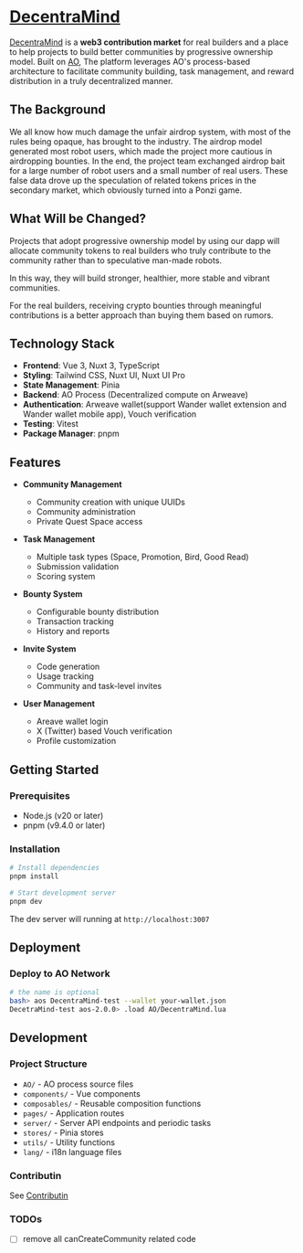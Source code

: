 # [DecentraMind](https://decentramind.club/)

[DecentraMind](https://decentramind.club/) is a **web3 contribution market** for real builders and a place to help projects to build better communities by progressive ownership model. Built on [AO](https://ao.arweave.dev/), The platform leverages AO's process-based architecture to facilitate community building, task management, and reward distribution in a truly decentralized manner.

## The Background

We all know how much damage the unfair airdrop system, with most of the rules being opaque, has brought to the industry. The airdrop model generated most robot users, which made the project more cautious in airdropping bounties. In the end, the project team exchanged airdrop bait for a large number of robot users and a small number of real users. These false data drove up the speculation of related tokens prices in the secondary market, which obviously turned into a Ponzi game.

## What Will be Changed?

Projects that adopt progressive ownership model by using our dapp will allocate community tokens to real builders who truly contribute to the community rather than to speculative man-made robots. 

In this way, they will build stronger, healthier, more stable and vibrant communities.

For the real builders, receiving crypto bounties through meaningful contributions is a better approach than buying them based on rumors.

## Technology Stack

- **Frontend**: Vue 3, Nuxt 3, TypeScript
- **Styling**: Tailwind CSS, Nuxt UI, Nuxt UI Pro
- **State Management**: Pinia
- **Backend**: AO Process (Decentralized compute on Arweave)
- **Authentication**: Arweave wallet(support Wander wallet extension and Wander wallet mobile app), Vouch verification
- **Testing**: Vitest
- **Package Manager**: pnpm

## Features

- **Community Management**
  - Community creation with unique UUIDs
  - Community administration
  - Private Quest Space access

- **Task Management**
  - Multiple task types (Space, Promotion, Bird, Good Read)
  - Submission validation
  - Scoring system

- **Bounty System**
  - Configurable bounty distribution
  - Transaction tracking
  - History and reports

- **Invite System**
  - Code generation
  - Usage tracking
  - Community and task-level invites

- **User Management**
  - Areave wallet login
  - X (Twitter) based Vouch verification
  - Profile customization

## Getting Started

### Prerequisites

- Node.js (v20 or later)
- pnpm (v9.4.0 or later)

### Installation

```bash
# Install dependencies
pnpm install

# Start development server
pnpm dev
```

The dev server will running at `http://localhost:3007`

## Deployment

### Deploy to AO Network

```bash
# the name is optional
bash> aos DecentraMind-test --wallet your-wallet.json
DecetraMind-test aos-2.0.0> .load AO/DecentraMind.lua
```

## Development

### Project Structure

- `AO/` - AO process source files
- `components/` - Vue components
- `composables/` - Reusable composition functions
- `pages/` - Application routes
- `server/` - Server API endpoints and periodic tasks
- `stores/` - Pinia stores
- `utils/` - Utility functions
- `lang/` - i18n language files

### Contributin
See [Contributin](./docs/CONTRIBUTION.md)

### TODOs
-[ ] remove all canCreateCommunity related code